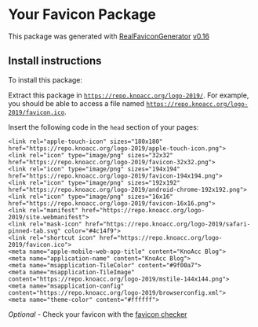 # Your Favicon Package

This package was generated with [RealFaviconGenerator](https://realfavicongenerator.net/) [v0.16](https://realfavicongenerator.net/change_log#v0.16)

## Install instructions

To install this package:

Extract this package in <code>https://repo.knoacc.org/logo-2019/</code>. For example, you should be able to access a file named <code>https://repo.knoacc.org/logo-2019/favicon.ico</code>.

Insert the following code in the `head` section of your pages:

    <link rel="apple-touch-icon" sizes="180x180" href="https://repo.knoacc.org/logo-2019/apple-touch-icon.png">
    <link rel="icon" type="image/png" sizes="32x32" href="https://repo.knoacc.org/logo-2019/favicon-32x32.png">
    <link rel="icon" type="image/png" sizes="194x194" href="https://repo.knoacc.org/logo-2019/favicon-194x194.png">
    <link rel="icon" type="image/png" sizes="192x192" href="https://repo.knoacc.org/logo-2019/android-chrome-192x192.png">
    <link rel="icon" type="image/png" sizes="16x16" href="https://repo.knoacc.org/logo-2019/favicon-16x16.png">
    <link rel="manifest" href="https://repo.knoacc.org/logo-2019/site.webmanifest">
    <link rel="mask-icon" href="https://repo.knoacc.org/logo-2019/safari-pinned-tab.svg" color="#4c14f9">
    <link rel="shortcut icon" href="https://repo.knoacc.org/logo-2019/favicon.ico">
    <meta name="apple-mobile-web-app-title" content="KnoAcc Blog">
    <meta name="application-name" content="KnoAcc Blog">
    <meta name="msapplication-TileColor" content="#9f00a7">
    <meta name="msapplication-TileImage" content="https://repo.knoacc.org/logo-2019/mstile-144x144.png">
    <meta name="msapplication-config" content="https://repo.knoacc.org/logo-2019/browserconfig.xml">
    <meta name="theme-color" content="#ffffff">

*Optional* - Check your favicon with the [favicon checker](https://realfavicongenerator.net/favicon_checker)